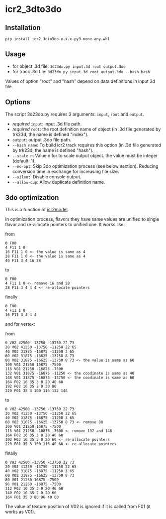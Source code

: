 # icr2_3dto3do

## Installation

```
pip install icr2_3dto3do-x.x.x-py3-none-any.whl
```

## Usage


* for object .3d file: `3d23do.py input.3d root output.3do`
* for track .3d file: `3d23do.py input.3d root output.3do --hash hash`

Values of option "root" and "hash" depend on data definitions in input 3d file.
    
## Options

The script 3d23do.py requires 3 arguments: `input`, `root` and `output`.
* *required* `input`:  input .3d file path.
* *required* `root`: the root definition name of object (in .3d file generated by trk23d, the name is defined "index").
* `output`: output .3do file path.
* `--hash name`: To build icr2 track requires this option (in .3d file generated by trk23d, the name is defined "hash").
* `--scale n`: Value n for to scale output object. the value must be integer (default: 1).
* `--no-opt`: Skip 3do optimization process (see below section). Reducing conversion time in exchange for increasing file size.
* `--silent`: Disable console output.
* `--allow-dup`: Allow duplicate definition name.

## 3do optimization

This is a function of [icr2model](https://github.com/nooRok/icr2model).

In optimization process, flavors they have same values are unified to single flavor and 
re-allocate pointers to unified one. It works like:

from
```
0 F00
4 F11 1 0
16 F11 1 0 <- the value is same as 4
28 F11 1 0 <- the value is same as 4
40 F11 3 4 16 28
```
to
```
0 F00
4 F11 1 0 <- remove 16 and 28
28 F11 3 4 4 4 <- re-allocate pointers
```
finally
```
0 F00
4 F11 1 0
16 F11 3 4 4 4
```

and for vertex:

from
```
0 V02 42500 -13750 -13750 22 73
20 V02 41250 -13750 -11250 22 65
40 V02 31875 -16875 -11250 3 65
60 V02 31875 -16625 -13750 8 73
80 V02 31875 -16625 -13750 8 73 <- the value is same as 60
100 V01 21250 16875 -7500
116 V01 21250 -16875 -7500
132 V01 31875 -16875 -11250 <- the coodinate is same as 40
148 V01 31875 -16875 -13750 <- the coodinate is same as 60
164 F02 16 35 3 0 20 40 60
192 F02 16 35 2 0 20 80
220 F01 35 3 100 116 132 148
```
to
```
0 V02 42500 -13750 -13750 22 73
20 V02 41250 -13750 -11250 22 65
40 V02 31875 -16875 -11250 3 65
60 V02 31875 -16625 -13750 8 73 <- remove 80
100 V01 21250 16875 -7500
116 V01 21250 -16875 -7500 <- remove 132 and 148
164 F02 16 35 3 0 20 40 60
192 F02 16 35 2 0 20 60 <- re-allocate pointers
220 F01 35 3 100 116 40 60 <- re-allocate pointers
```
finally
```
0 V02 42500 -13750 -13750 22 73
20 V02 41250 -13750 -11250 22 65
40 V02 31875 -16875 -11250 3 65
60 V02 31875 -16625 -13750 8 73
80 V01 21250 16875 -7500
96 V01 21250 -16875 -7500
112 F02 16 35 3 0 20 40 60
140 F02 16 35 2 0 20 60
164 F01 35 3 80 96 40 60
```

The value of texture position of V02 is ignored if it is called from F01 (it works as V01). 